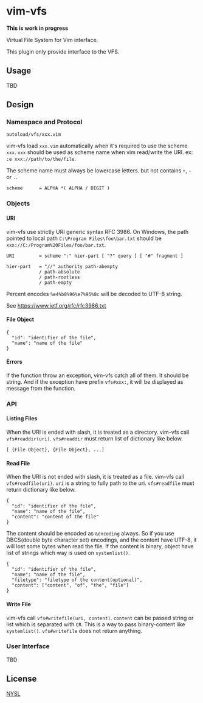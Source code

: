 # vim-vfs

**This is work in progress**

Virtual File System for Vim interface.

This plugin only provide interface to the VFS.

## Usage

TBD

## Design

### Namespace and Protocol

```
autoload/vfs/xxx.vim
```

vim-vfs load `xxx.vim` automatically when it's required to use the scheme `xxx`.
`xxx` should be used as scheme name when vim read/write the URI. ex: `:e xxx://path/to/the/file`.

The scheme name must always be lowercase letters. but not contains `+`, `-` or `.`.

```
scheme      = ALPHA *( ALPHA / DIGIT )
```

### Objects

#### URI

vim-vfs use strictly URI generic syntax RFC 3986. On Windows, the path pointed to local path `C:\Program Files\foo\bar.txt` should be `xxx://C:/Program%20Files/foo/bar.txt`.

```
URI         = scheme ":" hier-part [ "?" query ] [ "#" fragment ]

hier-part   = "//" authority path-abempty
            / path-absolute
            / path-rootless
            / path-empty
```

Percent encodes `%e4%b8%96%e7%95%8c` will be decoded to UTF-8 string.

See https://www.ietf.org/rfc/rfc3986.txt

#### File Object

```
{
  "id": "identifier of the file",
  "name": "name of the file"
}
```

#### Errors

If the function throw an exception, vim-vfs catch all of them. It should be string. And if the exception have prefix `vfs#xxx:`, it will be displayed as message from the function.

### API

#### Listing Files

When the URI is ended with slash, it is treated as a directory. vim-vfs call `vfs#readdir(uri)`. `vfs#readdir` must return list of dictionary like below.

```
[ {File Object}, {File Object}, ...]
```

#### Read File

When the URI is not ended with slash, it is treated as a file. vim-vfs call `vfs#readfile(uri)`. `uri` is a string to fully path to the uri. `vfs#readfile` must return dictionary like below.

```
{
  "id": "identifier of the file",
  "name": "name of the file",
  "content": "content of the file"
}
```

The content should be encoded as `&encoding` always. So if you use DBCS(double byte character set) encodings, and the content have UTF-8, it will lost some bytes when read the file. If the content is binary, object have list of strings which way is used on `systemlist()`.

```
{
  "id": "identifier of the file",
  "name": "name of the file",
  "filetype": "filetype of the content(optional)",
  "content": ["content", "of", "the", "file"]
}
```

#### Write File

vim-vfs call `vfs#writefile(uri, content)`. `content` can be passed string or list which is separated with `CR`. This is a way to pass binary-content like `systemlist()`. `vfs#writefile` does not return anything.

### User Interface

TBD

## License

[NYSL](http://www.kmonos.net/nysl/index.en.html)
